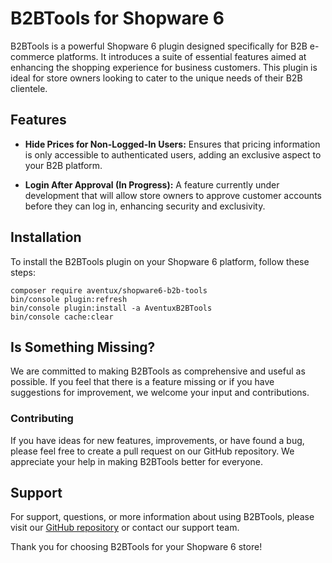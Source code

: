 
# B2BTools for Shopware 6

  

B2BTools is a powerful Shopware 6 plugin designed specifically for B2B e-commerce platforms. It introduces a suite of essential features aimed at enhancing the shopping experience for business customers. This plugin is ideal for store owners looking to cater to the unique needs of their B2B clientele.

  

## Features

  

-  **Hide Prices for Non-Logged-In Users:** Ensures that pricing information is only accessible to authenticated users, adding an exclusive aspect to your B2B platform.

-  **Login After Approval (In Progress):** A feature currently under development that will allow store owners to approve customer accounts before they can log in, enhancing security and exclusivity.

  

## Installation

  

To install the B2BTools plugin on your Shopware 6 platform, follow these steps:

``` 
composer require aventux/shopware6-b2b-tools
bin/console plugin:refresh
bin/console plugin:install -a AventuxB2BTools
bin/console cache:clear
```
  

## Is Something Missing?

  

We are committed to making B2BTools as comprehensive and useful as possible. If you feel that there is a feature missing or if you have suggestions for improvement, we welcome your input and contributions.

  

### Contributing

  

If you have ideas for new features, improvements, or have found a bug, please feel free to create a pull request on our GitHub repository. We appreciate your help in making B2BTools better for everyone.

  

## Support

  

For support, questions, or more information about using B2BTools, please visit our [GitHub repository](https://github.com/aventux/shopware6-b2b-tools) or contact our support team.

  

Thank you for choosing B2BTools for your Shopware 6 store!